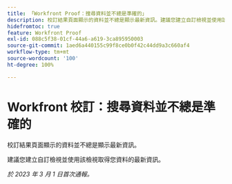 ```yaml
---
title: 「Workfront Proof：搜尋資料並不總是準確的」
description: 校訂結果頁面顯示的資料並不總是顯示最新資訊。建議您建立自訂檢視並使用該檢視取得您資料的最新資訊。
hidefromtoc: true
feature: Workfront Proof
exl-id: 088c5f38-01cf-44a6-a619-3ca895950003
source-git-commit: 1aed6a440155c99f8ce0b0f42c44dd9a3c660af4
workflow-type: tm+mt
source-wordcount: '100'
ht-degree: 100%

---
```


# Workfront 校訂：搜尋資料並不總是準確的

校訂結果頁面顯示的資料並不總是顯示最新資訊。

建議您建立自訂檢視並使用該檢視取得您資料的最新資訊。

_於 2023 年 3 月 1 日首次通報。_
